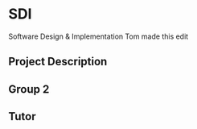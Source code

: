 # SDI
Software Design &amp; Implementation
Tom made this edit

## Project Description

## Group 2

## Tutor
